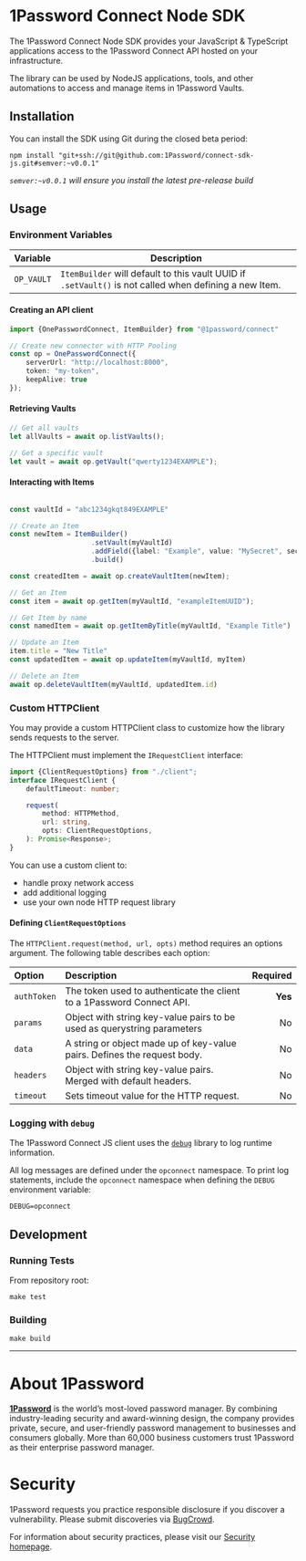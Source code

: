 # 1Password Connect Node SDK

The 1Password Connect Node SDK provides your JavaScript & TypeScript applications access to the 1Password Connect API hosted on your infrastructure.

The library can be used by NodeJS applications, tools, and other automations to access and manage items in 1Password Vaults.

## Installation

You can install the SDK using Git during the closed beta period:

```
npm install "git+ssh://git@github.com:1Password/connect-sdk-js.git#semver:~v0.0.1"
```
_`semver:~v0.0.1` will ensure you install the latest pre-release build_

## Usage

### Environment Variables
| Variable           | Description |
|:---------------|------------|
|`OP_VAULT` | `ItemBuilder` will default to this vault UUID if `.setVault()` is not called when defining a new Item. |

#### Creating an API client

```typescript
import {OnePasswordConnect, ItemBuilder} from "@1password/connect"

// Create new connector with HTTP Pooling
const op = OnePasswordConnect({
    serverUrl: "http://localhost:8000",
    token: "my-token",
    keepAlive: true
});
```

#### Retrieving Vaults
 ```typescript
 // Get all vaults
let allVaults = await op.listVaults();

// Get a specific vault
let vault = await op.getVault("qwerty1234EXAMPLE");
```

#### Interacting with Items

```typescript

const vaultId = "abc1234gkqt849EXAMPLE"

// Create an Item
const newItem = ItemBuilder()
                    .setVault(myVaultId)
                    .addField({label: "Example", value: "MySecret", sectionName: "Demo Section"})
                    .build()

const createdItem = await op.createVaultItem(newItem);

// Get an Item
const item = await op.getItem(myVaultId, "exampleItemUUID");

// Get Item by name
const namedItem = await op.getItemByTitle(myVaultId, "Example Title")

// Update an Item
item.title = "New Title"
const updatedItem = await op.updateItem(myVaultId, myItem)

// Delete an Item
await op.deleteVaultItem(myVaultId, updatedItem.id)
```


### Custom HTTPClient

You may provide a custom HTTPClient class to customize how the library sends requests to the server.

The HTTPClient must implement the `IRequestClient` interface:
```typescript
import {ClientRequestOptions} from "./client";
interface IRequestClient {
    defaultTimeout: number;

    request(
        method: HTTPMethod,
        url: string,
        opts: ClientRequestOptions,
    ): Promise<Response>;
}
```

You can use a custom client to:
- handle proxy network access
- add additional logging
- use your own node HTTP request library

#### Defining `ClientRequestOptions`
The `HTTPClient.request(method, url, opts)` method requires an options argument. The following table describes each option:

| Option | Description | Required |
|:---|:---|---:|
| `authToken` | The token used to authenticate the client to a 1Password Connect API. | **Yes**
| `params`| Object with string key-value pairs to be used as querystring parameters | No
| `data` | A string or object made up of key-value pairs. Defines the request body. | No
| `headers`| Object with string key-value pairs. Merged with default headers. | No
| `timeout`| Sets timeout value for the HTTP request. | No

### Logging with `debug`

The 1Password Connect JS client uses the [`debug`](https://www.npmjs.com/package/debug) library to log runtime information.

All log messages are defined under the `opconnect` namespace. To print log statements, include the `opconnect` namespace when defining the `DEBUG` environment variable:

```
DEBUG=opconnect
```
## Development

### Running Tests

From repository root:
```shell script
make test
```

### Building

```shell script
make build
```

---

# About 1Password

**[1Password](https://1password.com/)** is the world’s most-loved password manager. By combining industry-leading security and award-winning design, the company provides private, secure, and user-friendly password management to businesses and consumers globally. More than 60,000 business customers trust 1Password as their enterprise password manager.

# Security

1Password requests you practice responsible disclosure if you discover a vulnerability. Please submit discoveries via [BugCrowd](https://bugcrowd.com/agilebits).

For information about security practices, please visit our [Security homepage](https://1password.com/security/).
